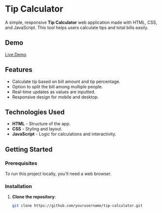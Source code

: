 # Tip Calculator

A simple, responsive **Tip Calculator** web application made with HTML, CSS, and JavaScript. This tool helps users calculate tips and total bills easily.

## Demo
[Live Demo](https://phsics.github.io/tip-calculator) 

## Features
- Calculate tip based on bill amount and tip percentage.
- Option to split the bill among multiple people.
- Real-time updates as values are inputted.
- Responsive design for mobile and desktop.

## Technologies Used
- **HTML** - Structure of the app.
- **CSS** - Styling and layout.
- **JavaScript** - Logic for calculations and interactivity.

## Getting Started

### Prerequisites
To run this project locally, you'll need a web browser.

### Installation
1. **Clone the repository**:
   ```bash
   git clone https://github.com/yourusername/tip-calculator.git
